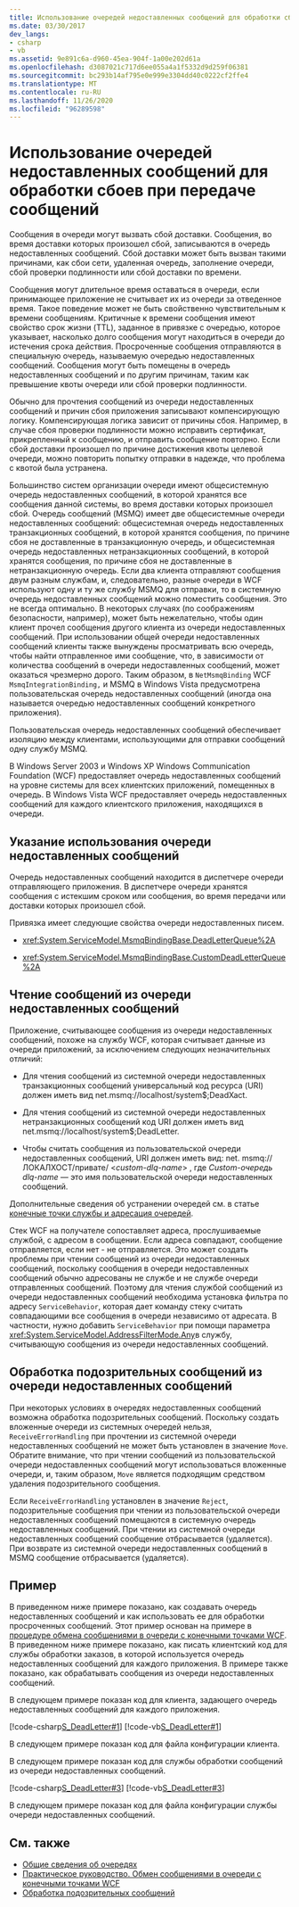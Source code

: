 ```yaml
---
title: Использование очередей недоставленных сообщений для обработки сбоев при передаче сообщений
ms.date: 03/30/2017
dev_langs:
- csharp
- vb
ms.assetid: 9e891c6a-d960-45ea-904f-1a00e202d61a
ms.openlocfilehash: d3087021c717d6ee055a4a1f5332d9d259f06381
ms.sourcegitcommit: bc293b14af795e0e999e3304dd40c0222cf2ffe4
ms.translationtype: MT
ms.contentlocale: ru-RU
ms.lasthandoff: 11/26/2020
ms.locfileid: "96289598"
---
```

# <a name="using-dead-letter-queues-to-handle-message-transfer-failures"></a>Использование очередей недоставленных сообщений для обработки сбоев при передаче сообщений

Сообщения в очереди могут вызвать сбой доставки. Сообщения, во время доставки которых произошел сбой, записываются в очередь недоставленных сообщений. Сбой доставки может быть вызван такими причинами, как сбои сети, удаленная очередь, заполнение очереди, сбой проверки подлинности или сбой доставки по времени.  
  
 Сообщения могут длительное время оставаться в очереди, если принимающее приложение не считывает их из очереди за отведенное время. Такое поведение может не быть свойственно чувствительным к времени сообщениям. Критичные к времени сообщения имеют свойство срок жизни (TTL), заданное в привязке с очередью, которое указывает, насколько долго сообщения могут находиться в очереди до истечения срока действия. Просроченные сообщения отправляются в специальную очередь, называемую очередью недоставленных сообщений. Сообщения могут быть помещены в очередь недоставленных сообщений и по другим причинам, таким как превышение квоты очереди или сбой проверки подлинности.  
  
 Обычно для прочтения сообщений из очереди недоставленных сообщений и причин сбоя приложения записывают компенсирующую логику. Компенсирующая логика зависит от причины сбоя. Например, в случае сбоя проверки подлинности можно исправить сертификат, прикрепленный к сообщению, и отправить сообщение повторно. Если сбой доставки произошел по причине достижения квоты целевой очереди, можно повторить попытку отправки в надежде, что проблема с квотой была устранена.  
  
 Большинство систем организации очереди имеют общесистемную очередь недоставленных сообщений, в которой хранятся все сообщения данной системы, во время доставки которых произошел сбой. Очередь сообщений (MSMQ) имеет две общесистемные очереди недоставленных сообщений: общесистемная очередь недоставленных транзакционных сообщений, в которой хранятся сообщения, по причине сбоя не доставленные в транзакционную очередь, и общесистемная очередь недоставленных нетранзакционных сообщений, в которой хранятся сообщения, по причине сбоя не доставленные в нетранзакционную очередь. Если два клиента отправляют сообщения двум разным службам, и, следовательно, разные очереди в WCF используют одну и ту же службу MSMQ для отправки, то в системную очередь недоставленных сообщений можно поместить сообщения. Это не всегда оптимально. В некоторых случаях (по соображениям безопасности, например), может быть нежелательно, чтобы один клиент прочел сообщения другого клиента из очереди недоставленных сообщений. При использовании общей очереди недоставленных сообщений клиенты также вынуждены просматривать всю очередь, чтобы найти отправленное ими сообщение, что, в зависимости от количества сообщений в очереди недоставленных сообщений, может оказаться чрезмерно дорого. Таким образом, в `NetMsmqBinding` WCF `MsmqIntegrationBinding,` и MSMQ в Windows Vista предусмотрена пользовательская очередь недоставленных сообщений (иногда она называется очередью недоставленных сообщений конкретного приложения).  
  
 Пользовательская очередь недоставленных сообщений обеспечивает изоляцию между клиентами, использующими для отправки сообщений одну службу MSMQ.  
  
 В Windows Server 2003 и Windows XP Windows Communication Foundation (WCF) предоставляет очередь недоставленных сообщений на уровне системы для всех клиентских приложений, помещенных в очередь. В Windows Vista WCF предоставляет очередь недоставленных сообщений для каждого клиентского приложения, находящихся в очереди.  
  
## <a name="specifying-use-of-the-dead-letter-queue"></a>Указание использования очереди недоставленных сообщений  

 Очередь недоставленных сообщений находится в диспетчере очереди отправляющего приложения. В диспетчере очереди хранятся сообщения с истекшим сроком или сообщения, во время передачи или доставки которых произошел сбой.  
  
 Привязка имеет следующие свойства очереди недоставленных писем.  
  
- <xref:System.ServiceModel.MsmqBindingBase.DeadLetterQueue%2A>  
  
- <xref:System.ServiceModel.MsmqBindingBase.CustomDeadLetterQueue%2A>  
  
## <a name="reading-messages-from-the-dead-letter-queue"></a>Чтение сообщений из очереди недоставленных сообщений  

 Приложение, считывающее сообщения из очереди недоставленных сообщений, похоже на службу WCF, которая считывает данные из очереди приложений, за исключением следующих незначительных отличий:  
  
- Для чтения сообщений из системной очереди недоставленных транзакционных сообщений универсальный код ресурса (URI) должен иметь вид net.msmq://localhost/system$;DeadXact.  
  
- Для чтения сообщений из системной очереди недоставленных нетранзакционных сообщений код URI должен иметь вид net.msmq://localhost/system$;DeadLetter.  
  
- Чтобы считать сообщения из пользовательской очереди недоставленных сообщений, URI должен иметь вид: net. msmq://ЛОКАЛХОСТ/привате/ \<*custom-dlq-name*> , где *Custom-очередь dlq-name* — это имя пользовательской очереди недоставленных сообщений.  
  
 Дополнительные сведения об устранении очередей см. в статье [конечные точки службы и адресация очередей](service-endpoints-and-queue-addressing.md).  
  
 Стек WCF на получателе сопоставляет адреса, прослушиваемые службой, с адресом в сообщении. Если адреса совпадают, сообщение отправляется, если нет - не отправляется. Это может создать проблемы при чтении сообщений из очереди недоставленных сообщений, поскольку сообщения в очереди недоставленных сообщений обычно адресованы не службе и не службе очереди отправленных сообщений. Поэтому для чтения службой сообщений из очереди недоставленных сообщений необходима установка фильтра по адресу `ServiceBehavior`, которая дает команду стеку считать совпадающими все сообщения в очереди независимо от адресата. В частности, нужно добавить `ServiceBehavior` при помощи параметра <xref:System.ServiceModel.AddressFilterMode.Any>в службу, считывающую сообщения из очереди недоставленных сообщений.  
  
## <a name="poison-message-handling-from-the-dead-letter-queue"></a>Обработка подозрительных сообщений из очереди недоставленных сообщений  

 При некоторых условиях в очередях недоставленных сообщений возможна обработка подозрительных сообщений. Поскольку создать вложенные очереди из системных очередей нельзя, `ReceiveErrorHandling` при прочтении из системной очереди недоставленных сообщений не может быть установлен в значение `Move`. Обратите внимание, что при чтении сообщений из пользовательской очереди недоставленных сообщений могут использоваться вложенные очереди, и, таким образом, `Move` является подходящим средством удаления подозрительного сообщения.  
  
 Если `ReceiveErrorHandling` установлен в значение `Reject`, подозрительные сообщения при чтении из пользовательской очереди недоставленных сообщений помещаются в системную очередь недоставленных сообщений. При чтении из системной очереди недоставленных сообщений сообщение отбрасывается (удаляется). При возврате из системной очереди недоставленных сообщений в MSMQ сообщение отбрасывается (удаляется).  
  
## <a name="example"></a>Пример  

 В приведенном ниже примере показано, как создавать очередь недоставленных сообщений и как использовать ее для обработки просроченных сообщений. Этот пример основан на примере в [процедуре обмена сообщениями в очереди с конечными точками WCF](how-to-exchange-queued-messages-with-wcf-endpoints.md). В приведенном ниже примере показано, как писать клиентский код для службы обработки заказов, в которой используется очередь недоставленных сообщений для каждого приложения. В примере также показано, как обрабатывать сообщения из очереди недоставленных сообщений.  
  
 В следующем примере показан код для клиента, задающего очередь недоставленных сообщений для каждого приложения.  
  
 [!code-csharp[S_DeadLetter#1](../../../../samples/snippets/csharp/VS_Snippets_CFX/s_deadletter/cs/client.cs#1)]
 [!code-vb[S_DeadLetter#1](../../../../samples/snippets/visualbasic/VS_Snippets_CFX/s_deadletter/vb/client.vb#1)]  
  
 В следующем примере показан код для файла конфигурации клиента.  

 В следующем примере показан код для службы обработки сообщений из очереди недоставленных сообщений.  
  
 [!code-csharp[S_DeadLetter#3](../../../../samples/snippets/csharp/VS_Snippets_CFX/s_deadletter/cs/dlservice.cs#3)]
 [!code-vb[S_DeadLetter#3](../../../../samples/snippets/visualbasic/VS_Snippets_CFX/s_deadletter/vb/dlservice.vb#3)]  
  
 В следующем примере показан код для файла конфигурации службы очереди недоставленных сообщений.  

## <a name="see-also"></a>См. также

- [Общие сведения об очередях](queues-overview.md)
- [Практическое руководство. Обмен сообщениями в очереди с конечными точками WCF](how-to-exchange-queued-messages-with-wcf-endpoints.md)
- [Обработка подозрительных сообщений](poison-message-handling.md)
